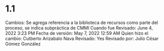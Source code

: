 # 1.1

Cambios: Se agrega referencia a la biblioteca de recursos como parte del proceso, se indica subpráctica de CMMI
Cuando fue Revisado: June 4, 2022 3:23 PM
Fecha de  versión: May 7, 2022 12:59 AM
Quien hizo el cambio: Cutberto Arizabalo Nava
Revisado: Yes
Revisado por: Julio César Gómez González
